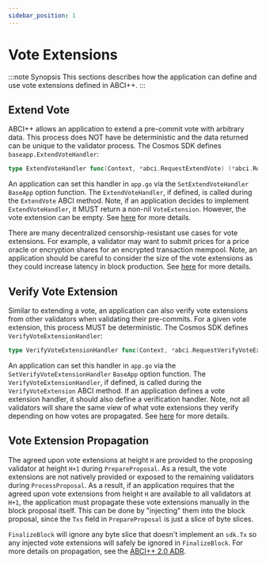 ```yaml
---
sidebar_position: 1
---
```


# Vote Extensions

:::note Synopsis
This sections describes how the application can define and use vote extensions
defined in ABCI++.
:::

## Extend Vote

ABCI++ allows an application to extend a pre-commit vote with arbitrary data. This
process does NOT have be deterministic and the data returned can be unique to the
validator process. The Cosmos SDK defines `baseapp.ExtendVoteHandler`:

```go
type ExtendVoteHandler func(Context, *abci.RequestExtendVote) (*abci.ResponseExtendVote, error)
```

An application can set this handler in `app.go` via the `SetExtendVoteHandler`
`BaseApp` option function. The `ExtendVoteHandler`, if defined, is called during
the `ExtendVote` ABCI method. Note, if an application decides to implement
`ExtendVoteHandler`, it MUST return a non-nil `VoteExtension`. However, the vote
extension can be empty. See [here](https://github.com/cometbft/cometbft/blob/v0.38.0-rc1/spec/abci/abci++_methods.md#extendvote)
for more details.

There are many decentralized censorship-resistant use cases for vote extensions.
For example, a validator may want to submit prices for a price oracle or encryption
shares for an encrypted transaction mempool. Note, an application should be careful
to consider the size of the vote extensions as they could increase latency in block
production. See [here](https://github.com/cometbft/cometbft/blob/v0.38.0-rc1/docs/qa/CometBFT-QA-38.md#vote-extensions-testbed)
for more details.

## Verify Vote Extension

Similar to extending a vote, an application can also verify vote extensions from
other validators when validating their pre-commits. For a given vote extension,
this process MUST be deterministic. The Cosmos SDK defines `VerifyVoteExtensionHandler`:

```go
type VerifyVoteExtensionHandler func(Context, *abci.RequestVerifyVoteExtension) (*abci.ResponseVerifyVoteExtension, error)
```

An application can set this handler in `app.go` via the `SetVerifyVoteExtensionHandler`
`BaseApp` option function. The `VerifyVoteExtensionHandler`, if defined, is called
during the `VerifyVoteExtension` ABCI method. If an application defines a vote
extension handler, it should also define a verification handler. Note, not all
validators will share the same view of what vote extensions they verify depending
on how votes are propagated. See [here](https://github.com/cometbft/cometbft/blob/v0.38.0-rc1/spec/abci/abci++_methods.md#verifyvoteextension)
for more details.

## Vote Extension Propagation

The agreed upon vote extensions at height `H` are provided to the proposing validator
at height `H+1` during `PrepareProposal`. As a result, the vote extensions are
not natively provided or exposed to the remaining validators during `ProcessProposal`.
As a result, if an application requires that the agreed upon vote extensions from
height `H` are available to all validators at `H+1`, the application must propagate
these vote extensions manually in the block proposal itself. This can be done by
"injecting" them into the block proposal, since the `Txs` field in `PrepareProposal`
is just a slice of byte slices.

`FinalizeBlock` will ignore any byte slice that doesn't implement an `sdk.Tx` so
any injected vote extensions will safely be ignored in `FinalizeBlock`. For more
details on propagation, see the [ABCI++ 2.0 ADR](https://github.com/cosmos/cosmos-sdk/blob/main/docs/architecture/adr-064-abci-2.0.md#vote-extension-propagation--verification).
